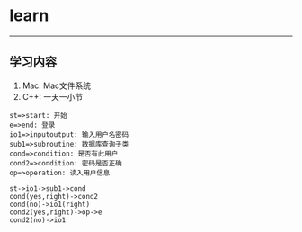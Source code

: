 # learn
---
## 学习内容
1. Mac: Mac文件系统
2. C++: 一天一小节

```mermaid
st=>start: 开始
e=>end: 登录
io1=>inputoutput: 输入用户名密码
sub1=>subroutine: 数据库查询子类
cond=>condition: 是否有此用户
cond2=>condition: 密码是否正确
op=>operation: 读入用户信息

st->io1->sub1->cond
cond(yes,right)->cond2
cond(no)->io1(right)
cond2(yes,right)->op->e
cond2(no)->io1 
``` 